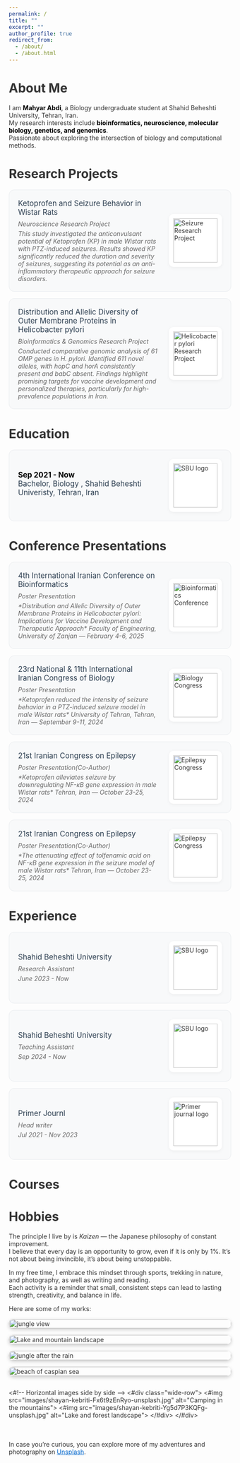 ```yaml
---
permalink: /
title: ""
excerpt: ""
author_profile: true
redirect_from: 
  - /about/
  - /about.html
---
```


<style>
  dl {
    margin-bottom: 60px; /* 调整这个值以获得合适的间距 */
    clear: both;
  }

  /* 全局文本颜色 */
  body {
    color: #333; /* 主要文本颜色 */
    /* background-image: url('../images/bg.jpg'); 背景图片 */
    background-size: cover;
    background-position: center;
    background-attachment: fixed;
  }

  /* 链接颜色 */
  a {
    color: #0066cc; /* 链接颜色 */
  }

  /* 作者名字颜色 */
  strong {
    color: #000; /* 作者名字颜色 */
  }

  /* 年份标题颜色 */
  .year-title {
    color: #666;
  }

  /* 会议标签样式 */
  .conference-label {
    position: absolute;
    top: 10px;
    left: -5px;
    background-color: #2c3e50;  /* 深蓝色背景 */
    color: white;  /* 白色文字 */
    padding: 6px 12px;
    border-radius: 6px;
    font-size: 0.95em;
    font-weight: 600;
    letter-spacing: 0.5px;
    box-shadow: 0 2px 4px rgba(0, 0, 0, 0.2);
    z-index: 1;
    font-family: -apple-system, BlinkMacSystemFont, "Segoe UI", Roboto, "Helvetica Neue", Arial, sans-serif;
    font-style: italic;  /* 添加斜体 */
  }

  /* 鼠标悬停效果 */
  .conference-label:hover {
    background-color: #34495e;  /* 悬停时稍微变亮 */
    transition: background-color 0.2s ease;
  }

  dl dt img {
    width: 100%; /* 在移动端默认占满宽度 */
    aspect-ratio: 2/1; /* 设置宽高比为2:1，即高度为宽度的一半 */
    object-fit: cover; /* 确保图片不会被裁剪 */
    display: block;
    margin: 10px 10px 10px 0px; /* 适当的间距 */
    
    /* 添加美化效果 */
    border-radius: 8px; /* 让图片有轻微的圆角 */
    border: 2px solid #ddd; /* 添加淡灰色的边框 */
    box-shadow: 3px 3px 10px rgba(0, 0, 0, 0.2); /* 添加轻微阴影 */
    padding: 5px; /* 给图片一些内边距，让它不贴着边框 */
    background-color: #fff; /* 设置背景色，让图片更加干净 */
  }

  /* 在桌面端（宽度大于768px）时固定宽度 */
  @media screen and (min-width: 768px) {
    dl dt img {
      width: 350px;
    }
  }

  dl dt {
    position: relative;
  }

  hr {
    border: 1px solid #ebebeb; /* 调整分隔线的颜色和样式 */
    /* margin: 10px;  */
    clear: both; 
  }

  dl dd {
  margin-top: 5px; 
  margin-bottom: 5px;
}

  dl dd strong {
  font-weight: bold;
  color: black;
  }

  .co-first {
    color: red;
  }

  .down {
    transform: rotate(180deg);
  }

  /* 教育和工作经历卡片样式 */
  .experience-card, .education-card {
    display: flex;
    align-items: center;
    gap: 25px;
    margin-bottom: 15px;
    padding: 20px;
    background: #f8f9fa;
    border-radius: 12px;
    transition: all 0.3s ease;
    border: 1px solid #e9ecef;
  }

  .experience-card:hover, .education-card:hover {
    transform: translateY(-3px);
    box-shadow: 0 4px 15px rgba(0, 0, 0, 0.1);
    border-color: #dee2e6;
  }

  .experience-info, .education-info {
    flex: 1;
  }

  .experience-logo, .education-logo {
    flex-shrink: 0;
    width: 100px;
    height: 100px;
    display: flex;
    align-items: center;
    justify-content: center;
    background: white;
    border-radius: 10px;
    padding: 10px;
    box-shadow: 0 2px 8px rgba(0, 0, 0, 0.05);
  }

  .experience-logo img, .education-logo img {
    width: 100%;
    height: 100%;
    object-fit: contain;
  }

  .experience-title, .education-title {
    font-size: 1.2em;
    margin-bottom: 8px;
    color: #2c3e50;
  }

  .experience-title a, .education-title a {
    color: #2c3e50;
    text-decoration: none;
    transition: color 0.3s ease;
  }

  .experience-title a:hover, .education-title a:hover {
    color: #3498db;
  }

  .experience-role, .education-role {
    color: #666;
    font-style: italic;
    margin-bottom: 5px;
  }

  .experience-topics, .education-topics {
    color: #666;
    font-style: italic;
  }

  .section-title {
    font-size: 1.8em;
    color: #2c3e50;
    margin: 40px 0 20px;
    padding-bottom: 10px;
    border-bottom: 2px solid #ecf0f1;
  }

  /* 奖学金和荣誉部分样式 */
  .honors-list {
    list-style: none;
    padding: 0;
  }

  .honors-list li {
    margin-bottom: 15px;
    padding: 15px 20px;
    background: #f8f9fa;
    border-radius: 8px;
    border-left: 4px solid #3498db;
    transition: transform 0.3s ease, box-shadow 0.3s ease;
  }

  .honors-list li:hover {
    transform: translateX(5px);
    box-shadow: 0 2px 8px rgba(0, 0, 0, 0.1);
  }

  .honors-list li strong {
    color: #2c3e50;
  }

  .honors-list li a {
    color: #3498db;
    text-decoration: none;
    transition: color 0.3s ease;
  }

  .honors-list li a:hover {
    color: #2980b9;
  }

  /* 服务部分样式 */
  .service-section {
    margin-bottom: 30px;
  }

  .service-section h3 {
    color: #2c3e50;
    font-size: 1.3em;
    margin: 25px 0 15px;
    padding-bottom: 8px;
    border-bottom: 2px solid #ecf0f1;
  }

  .service-list {
    list-style: none;
    padding: 0;
  }

  .service-list li {
    margin-bottom: 12px;
    padding: 12px 15px;
    background: #f8f9fa;
    border-radius: 6px;
    transition: transform 0.3s ease;
  }

  .service-list li:hover {
    transform: translateX(5px);
  }

  .service-list li a {
    color: #3498db;
    text-decoration: none;
    transition: color 0.3s ease;
  }

  .service-list li a:hover {
    color: #2980b9;
  }

.hobbies-gallery {
  display: grid;
  grid-template-columns: repeat(auto-fill, minmax(280px, 1fr));
  gap: 15px;
  margin-top: 15px;
}

.hobbies-gallery img {
  width: 100%;
  height: 100%;
  object-fit: cover;
  border-radius: 10px;
  box-shadow: 0 3px 8px rgba(0,0,0,0.2);
  transition: transform 0.3s ease, box-shadow 0.3s ease;
}

.hobbies-gallery img:hover {
  transform: scale(1.03);
  box-shadow: 0 6px 16px rgba(0,0,0,0.3);
}

/* Force horizontal images into one row */
.wide-row {
  grid-column: 1 / -1; /* span full width of grid */
  display: grid;
  grid-template-columns: 1fr 1fr;
  gap: 15px;
}


</style>

<!-- {% if site.google_scholar_stats_use_cdn %}
{% assign gsDataBaseUrl = "https://cdn.jsdelivr.net/gh/" | append: site.repository | append: "@" %}
{% else %}
{% assign gsDataBaseUrl = "https://raw.githubusercontent.com/" | append: site.repository | append: "/" %}
{% endif %}
{% assign url = gsDataBaseUrl | append: "google-scholar-stats/gs_data_shieldsio.json" %} -->

<span class='anchor' id='about-me'></span>


# About Me

I am **Mahyar Abdi**, a Biology undergraduate student at Shahid Beheshti University, Tehran, Iran.  
My research interests include **bioinformatics, neuroscience, molecular biology, genetics, and genomics**.  
Passionate about exploring the intersection of biology and computational methods.  


# Research Projects  

<div class="experience-card">
  <div class="experience-info">
    <div class="experience-title">
      Ketoprofen and Seizure Behavior in Wistar Rats
    </div>
    <div class="experience-role">Neuroscience Research Project</div>
    <div class="experience-topics">
      This study investigated the anticonvulsant potential of Ketoprofen (KP) in male Wistar rats 
      with PTZ-induced seizures. Results showed KP significantly reduced the duration and severity 
      of seizures, suggesting its potential as an anti-inflammatory therapeutic approach for seizure disorders.
    </div>
  </div>
  <div class="experience-logo">
    <img src="../images/seizure-project.jpg" alt="Seizure Research Project" />
  </div>
</div>

<div class="experience-card">
  <div class="experience-info">
    <div class="experience-title">
      Distribution and Allelic Diversity of Outer Membrane Proteins in Helicobacter pylori
    </div>
    <div class="experience-role">Bioinformatics & Genomics Research Project</div>
    <div class="experience-topics">
      Conducted comparative genomic analysis of 61 OMP genes in <i>H. pylori</i>. 
      Identified 611 novel alleles, with hopC and horA consistently present and babC absent. 
      Findings highlight promising targets for vaccine development and personalized therapies, 
      particularly for high-prevalence populations in Iran.
    </div>
  </div>
  <div class="experience-logo">
    <img src="../images/hpylori-project.jpg" alt="Helicobacter pylori Research Project" />
  </div>
</div>

# Education

<div class="education-card">
  <div class="education-info">
    <div class="education-title">
      <strong>Sep 2021 - Now</strong><br/>
      Bachelor, Biology , Shahid Beheshti Univeristy, Tehran, Iran
    </div>
  </div>
  <div class="education-logo">
    <img src="../images/Sbu-logo.png" alt="SBU logo" />
  </div>
</div>

# Conference Presentations  

<div class="experience-card">
  <div class="experience-info">
    <div class="experience-title">
      4th International Iranian Conference on Bioinformatics
    </div>
    <div class="experience-role">Poster Presentation</div>
    <div class="experience-topics">
      *Distribution and Allelic Diversity of Outer Membrane Proteins in Helicobacter pylori: Implications for Vaccine Development and Therapeutic Approach*  
      Faculty of Engineering, University of Zanjan — February 4-6, 2025
    </div>
  </div>
  <div class="experience-logo">
    <img src="../images/bioinformatics-conf.jpg" alt="Bioinformatics Conference" />
  </div>
</div>

<div class="experience-card">
  <div class="experience-info">
    <div class="experience-title">
      23rd National & 11th International Iranian Congress of Biology
    </div>
    <div class="experience-role">Poster Presentation </div>
    <div class="experience-topics">
      *Ketoprofen reduced the intensity of seizure behavior in a PTZ-induced seizure model in male Wistar rats*  
      University of Tehran, Tehran, Iran — September 9-11, 2024
    </div>
  </div>
  <div class="experience-logo">
    <img src="../images/biology-conf.jpg" alt="Biology Congress" />
  </div>
</div>

<div class="experience-card">
  <div class="experience-info">
    <div class="experience-title">
      21st Iranian Congress on Epilepsy
    </div>
    <div class="experience-role">Poster Presentation(Co-Author)</div>
    <div class="experience-topics">
      *Ketoprofen alleviates seizure by downregulating NF-κB gene expression in male Wistar rats*  
      Tehran, Iran — October 23-25, 2024
    </div>
  </div>
  <div class="experience-logo">
    <img src="../images/epilepsy-conff.jpg" alt="Epilepsy Congress" />
  </div>
</div>



<div class="experience-card">
  <div class="experience-info">
    <div class="experience-title">
      21st Iranian Congress on Epilepsy
    </div>
    <div class="experience-role">Poster Presentation(Co-Author)</div>
    <div class="experience-topics">
      *The attenuating effect of tolfenamic acid on NF-κB gene expression in the seizure model of male Wistar rats*  
      Tehran, Iran — October 23-25, 2024
    </div>
  </div>
  <div class="experience-logo">
    <img src="../images/epilepsy-conf.jpg" alt="Epilepsy Congress" />
  </div>
</div>



# Experience



<div class="experience-card">
  <div class="experience-info">
    <div class="experience-title">
      Shahid Beheshti University
    </div>
    <div class="experience-role"> Research Assistant </div>
    <div class="experience-topics">June 2023 - Now</div>
  </div>
  <div class="experience-logo">
    <img src="../images/Sbu-logo.png" alt="SBU logo" />
  </div>
</div>

<div class="experience-card">
  <div class="experience-info">
    <div class="experience-title">
      Shahid Beheshti University
    </div>
    <div class="experience-role">Teaching Assistant </div>
    <div class="experience-topics">Sep 2024 - Now</div>
  </div>
  <div class="experience-logo">
    <img src="../images/Sbu-logo.png" alt="SBU logo" />
  </div>
</div>

<div class="experience-card">
  <div class="experience-info">
    <div class="experience-title">
      Primer Journl
    </div>
    <div class="experience-role">Head writer</div>
    <div class="experience-topics">Jul 2021 - Nov 2023</div>
  </div>
  <div class="experience-logo">
    <img src="../images/primer-logo.jpg" alt="Primer journal logo" />
  </div>
</div>




# Courses






# Hobbies

The principle I live by is *Kaizen* — the Japanese philosophy of constant improvement.  
I believe that every day is an opportunity to grow, even if it is only by 1%. It’s not about being invincible, it’s about being unstoppable.  

In my free time, I embrace this mindset through sports, trekking in nature, and photography, as well as writing and reading.  
Each activity is a reminder that small, consistent steps can lead to lasting strength, creativity, and balance in life.  

Here are some of my works:
<div class="hobbies-gallery">
  <img src="images/mahyar-abdi-north-jungle.jpg" alt="jungle view">
  <img src="images/mahyar-abdi-lake-iran.jpg" alt="Lake and mountain landscape">
  <img src="images/mahyar-abdi-jungle-after-rain.jpg" alt="jungle after the rain">
  <img src="images/mahyar-abdi-caspiansea.jpg" alt="beach of caspian sea">

  <#!-- Horizontal images side by side -->
  <#div class="wide-row">
    <#img src="images/shayan-kebriti-Fx6t9zEnRyo-unsplash.jpg" alt="Camping in the mountains">
    <#img src="images/shayan-kebriti-Yg5d7P3KQFg-unsplash.jpg" alt="Lake and forest landscape">
  </#div>
</#div>

<p style="margin-top:20px;">
  In case you’re curious, you can explore more of my adventures and photography on 
  <a href="https://unsplash.com/@mahyar789  " target="_blank">Unsplash</a>.
</p>





<!-- <script type="text/javascript" id="mmvst_globe" src="//mapmyvisitors.com/globe.js?d=HVZ1dytXl71ZnJux6Lqi9u_XgGZap1uRgqVjt2_TcTc"></script> -->

<br>
<br>
<br>
<br>